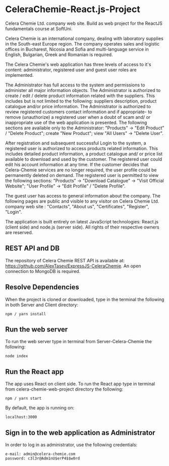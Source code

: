 # CeleraChemie-React.js-Project
Celera Chemie Ltd. company web site. Build as web project for the ReactJS fundamentals course at SoftUni.

Celera Chemie is an international company, dealing with laboratory supplies in the South-east Europe region. The company operates sales and logistic offices in Bucharest, Nicosia and Sofia and multi-language service in English, Bulgarian, Greek and Romanian is required.

The Celera Chemie's web application has three levels of access to it's content: administrator, registered user and guest user roles are implemented.

The Administrator has full access to the system and permissions to administer all major information objects. The Administrator is authorized to create / edit / delete product information related with the suppliers. This includes but is not limited to the following: suppliers description, product catalogue and/or price information. The Administrator is authorized to review registered customers contact information and if appropriate- to remove (unauthorize) a registered user when a doubt of scam and/ or inappropriate use of the web application is presented. The following sections are available only to the Administrator: "Products" -> "Edit Product" / "Delete Product"; create "New Product"; view "All Users" -> "Delete User".

After registration and subsequent successful Login to the system, a registered user is authorized to access products related information. This includes detailed product information, a product catalogue and/ or price list available to download and used by the customer. The registered user could edit his account information at any time. If the customer decides that Celera-Chemie services are no longer required, the user profile could be permanently deleted on demand. The registered user is permitted to view the following sections:
"Products" -> "Download Catalogue" -> "Visit Official Website"; "User Profile" -> "Edit Profile" / "Delete Profile".

The guest user has access to general information about the company. The following pages are public and visible to any visitor on Celera Chemie Ltd. company web site : "Contacts", "About us", "Certificates", "Register", "Login".

The application is built entirely on latest JavaScript technologies: React.js (client side) and node.js (server side). All rights of their respective owners are reserved.

## REST API and DB
The repository of Celera Chemie REST API is available at: https://github.com/AlexTasev/ExpressJS-CeleraChemie.
An open connection to MongoDB is required.

## Resolve Dependencies
When the project is cloned or downloaded, type in the terminal the following in both Server and Client directory:
```
npm / yarn install
```
## Run the web server
To run the web server type in terminal from Server-Celera-Chemie the following:
```
node index
```
## Run the React app
The app uses React on client side. To run the React app type in terminal from celera-chemie-web-project directory the following:
```
npm / yarn start
```
By default, the app is running on:
```
localhost:3000
```

## Sign in to the web application as Administrator
In order to log in as administrator, use the following credentials:
```
e-mail: admin@celera-chemie.com
password: c3l3r@Adm1nU$erP4$$w0rd
```
